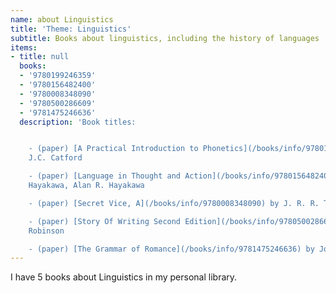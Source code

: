 ```yaml
---
name: about Linguistics
title: 'Theme: Linguistics'
subtitle: Books about linguistics, including the history of languages
items:
- title: null
  books:
  - '9780199246359'
  - '9780156482400'
  - '9780008348090'
  - '9780500286609'
  - '9781475246636'
  description: 'Book titles:


    - (paper) [A Practical Introduction to Phonetics](/books/info/9780199246359) by
    J.C. Catford

    - (paper) [Language in Thought and Action](/books/info/9780156482400) by S.I.
    Hayakawa, Alan R. Hayakawa

    - (paper) [Secret Vice, A](/books/info/9780008348090) by J. R. R. Tolkien

    - (paper) [Story Of Writing Second Edition](/books/info/9780500286609) by Andrew
    Robinson

    - (paper) [The Grammar of Romance](/books/info/9781475246636) by Joshua Rudder'
---
```

I have 5 books about Linguistics in my personal library.

